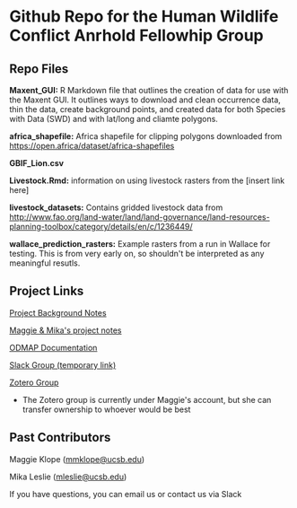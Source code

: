 # Github Repo for the Human Wildlife Conflict Anrhold Fellowhip Group

## Repo Files

**Maxent_GUI:** R Markdown file that outlines the creation of data for use with the Maxent GUI.  It outlines ways to download and clean occurrence data, thin the data, create background points, and created data for both Species with Data (SWD) and with lat/long and cliamte polygons.

**africa_shapefile:** Africa shapefile for clipping polygons downloaded from https://open.africa/dataset/africa-shapefiles

**GBIF_Lion.csv**

**Livestock.Rmd:** information on using livestock rasters from the [insert link here]

**livestock_datasets:** Contains gridded livestock data from http://www.fao.org/land-water/land/land-governance/land-resources-planning-toolbox/category/details/en/c/1236449/

**wallace_prediction_rasters:** Example rasters from a run in Wallace for testing. This is from very early on, so shouldn't be interpreted as any meaningful resutls.

## Project Links
[Project Background Notes](https://docs.google.com/document/d/1ra-ZNB6CdaiyI0D5DSjjCjhgxTDMzOY4mdLgj1ppPa4/edit?usp=sharing)

[Maggie & Mika's project notes](https://docs.google.com/document/d/1WfQUMGLqzDge0QEOsIzXXzvaXOcKKox7SyCAX3pT8Zk/edit?usp=sharing)

[ODMAP Documentation](https://docs.google.com/document/d/1gNyrZiQGowUutnNfpfpKjwi6gAXWLaEiY1dPHGPFJ_M/edit?usp=sharing)

[Slack Group (temporary link)](https://join.slack.com/t/arnhold-fellows/shared_invite/zt-w24b68p0-h5gKsgLXt80Ioorgf5jI4w)

[Zotero Group](https://www.zotero.org/groups/4371798/arnhold-hwc)

- The Zotero group is currently under Maggie's account, but she can transfer ownership to whoever would be best

## Past Contributors

Maggie Klope (mmklope@ucsb.edu)

Mika Leslie (mleslie@ucsb.edu)

If you have questions, you can email us or contact us via Slack
